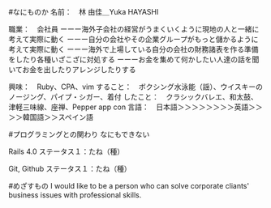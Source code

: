 #なにものか
名前：　林 由佳＿Yuka HAYASHI

職業：　会社員
ーーー海外子会社の経営がうまくいくように現地の人と一緒に考えて実際に動く
ーーー自分の会社やその企業グループがもっと儲かるように考えて実際に動く
ーーー海外で上場している自分の会社の財務諸表を作る準備をしたり各種いざこざに対処する
ーーーお金を集めて何かしたい人達の話を聞いてお金を出したりアレンジしたりする

興味：　Ruby、CPA、vim
すること：　ボクシング水泳能（謡）、ウイスキーのノージング、パイプ・シガー、着付
したこと：　クラシックバレエ、和太鼓、津軽三味線、座禅、Pepper app con
言語：　日本語＞＞＞＞＞＞＞＞英語＞＞＞＞韓国語＞＞スペイン語


#プログラミングとの関わり
なにもできない

Rails 4.0
ステータス１：たね（種）

Git, Github
ステータス１：たね（種）


#めざすもの
I would like to be a person who can solve corporate cliants' business issues with professional skills.
